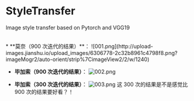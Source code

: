 # StyleTransfer
Image style transfer based on Pytorch and VGG19

<br>
* **莫奈（900 次迭代的结果）**：
![001.png](http://upload-images.jianshu.io/upload_images/6306778-2c32b8961c4798f8.png?imageMogr2/auto-orient/strip%7CimageView2/2/w/1240)

* **毕加索（900 次迭代的结果）**：
![002.png](http://upload-images.jianshu.io/upload_images/6306778-21b383902e568f08.png?imageMogr2/auto-orient/strip%7CimageView2/2/w/1240)

* **毕加索（300 次迭代的结果）**：
![003.png](http://upload-images.jianshu.io/upload_images/6306778-bb4dfe161c47ab9a.png?imageMogr2/auto-orient/strip%7CimageView2/2/w/1240)
这 300 次的结果是不是感觉比 900 次的结果要好看？！